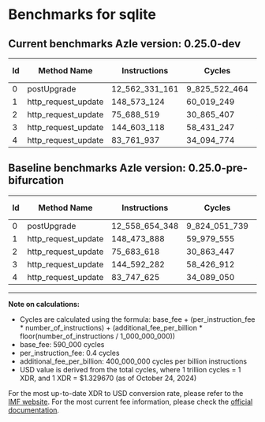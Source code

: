 # Benchmarks for sqlite

## Current benchmarks Azle version: 0.25.0-dev

| Id  | Method Name         | Instructions   | Cycles        | USD           | USD/Million Calls | Change                              |
| --- | ------------------- | -------------- | ------------- | ------------- | ----------------- | ----------------------------------- |
| 0   | postUpgrade         | 12_562_331_161 | 9_825_522_464 | $0.0130647025 | $13_064.70        | <font color="red">+3_676_813</font> |
| 1   | http_request_update | 148_573_124    | 60_019_249    | $0.0000798058 | $79.80            | <font color="red">+99_236</font>    |
| 2   | http_request_update | 75_688_519     | 30_865_407    | $0.0000410408 | $41.04            | <font color="red">+4_901</font>     |
| 3   | http_request_update | 144_603_118    | 58_431_247    | $0.0000776943 | $77.69            | <font color="red">+10_836</font>    |
| 4   | http_request_update | 83_761_937     | 34_094_774    | $0.0000453348 | $45.33            | <font color="red">+14_312</font>    |

## Baseline benchmarks Azle version: 0.25.0-pre-bifurcation

| Id  | Method Name         | Instructions   | Cycles        | USD           | USD/Million Calls |
| --- | ------------------- | -------------- | ------------- | ------------- | ----------------- |
| 0   | postUpgrade         | 12_558_654_348 | 9_824_051_739 | $0.0130627469 | $13_062.74        |
| 1   | http_request_update | 148_473_888    | 59_979_555    | $0.0000797530 | $79.75            |
| 2   | http_request_update | 75_683_618     | 30_863_447    | $0.0000410382 | $41.03            |
| 3   | http_request_update | 144_592_282    | 58_426_912    | $0.0000776885 | $77.68            |
| 4   | http_request_update | 83_747_625     | 34_089_050    | $0.0000453272 | $45.32            |

---

**Note on calculations:**

-   Cycles are calculated using the formula: base_fee + (per_instruction_fee \* number_of_instructions) + (additional_fee_per_billion \* floor(number_of_instructions / 1_000_000_000))
-   base_fee: 590_000 cycles
-   per_instruction_fee: 0.4 cycles
-   additional_fee_per_billion: 400_000_000 cycles per billion instructions
-   USD value is derived from the total cycles, where 1 trillion cycles = 1 XDR, and 1 XDR = $1.329670 (as of October 24, 2024)

For the most up-to-date XDR to USD conversion rate, please refer to the [IMF website](https://www.imf.org/external/np/fin/data/rms_sdrv.aspx).
For the most current fee information, please check the [official documentation](https://internetcomputer.org/docs/current/developer-docs/gas-cost#execution).
